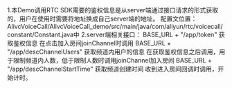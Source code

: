 1.本Demo调用RTC SDK需要的鉴权信息是从server端通过接口请求的形式获取的，用户在使用时需要将地址换成自己server端的地址。
配置文位置：AlivcVoiceCall/AlivcVoiceCall_demo/src/main/java/com/aliyun/rtc/voicecall/constant/Constant.java中
2.server端相关接口：
        BASE_URL + "/app/token" 获取鉴权信息 在点击加入房间joinChannel时调用
        BASE_URL + "/app/descChannelUsers" 获取频道内用户的信息 在获取鉴权信息之后调用，用于限制频道内人数，低于限制人数时调用joinChannel加入房间
        BASE_URL + "/app/descChannelStartTime" 获取频道创建时间 收到进入房间回调时调用，开始计时。
